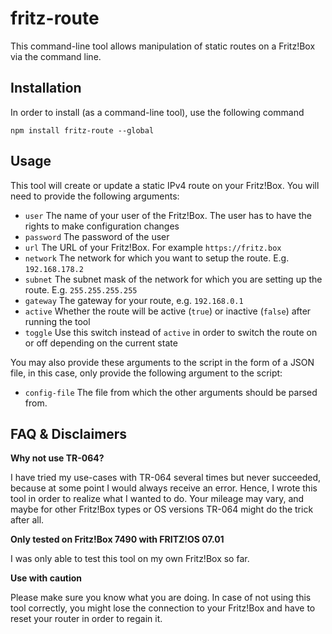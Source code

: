 # fritz-route
This command-line tool allows manipulation of static routes on a Fritz!Box via the command line.

## Installation
In order to install (as a command-line tool), use the following command

```shell
npm install fritz-route --global
```

## Usage
This tool will create or update a static IPv4 route on your Fritz!Box. You will need to provide the following arguments:
* `user` The name of your user of the Fritz!Box. The user has to have the rights to make configuration changes
* `password` The password of the user
* `url` The URL of your Fritz!Box. For example `https://fritz.box`
* `network` The network for which you want to setup the route. E.g. `192.168.178.2`
* `subnet` The subnet mask of the network for which you are setting up the route. E.g. `255.255.255.255`
* `gateway` The gateway for your route, e.g. `192.168.0.1`
* `active` Whether the route will be active (`true`) or inactive (`false`) after running the tool
* `toggle` Use this switch instead of `active` in order to switch the route on or off depending on the current state
    
You may also provide these arguments to the script in the form of a JSON file, in this case, only provide the following argument to the script:

* `config-file` The file from which the other arguments should be parsed from.

## FAQ & Disclaimers
**Why not use TR-064?**

I have tried my use-cases with TR-064 several times but never succeeded, because at some point I would always receive an error. Hence, I wrote this tool in order to realize what I wanted to do. Your mileage may vary, and maybe for other Fritz!Box types or OS versions TR-064 might do the trick after all.

**Only tested on Fritz!Box 7490 with FRITZ!OS 07.01**

I was only able to test this tool on my own Fritz!Box so far.

**Use with caution**

Please make sure you know what you are doing. In case of not using this tool correctly, you might lose the connection to your Fritz!Box and have to reset your router in order to regain it.